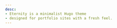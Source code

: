 ```yaml
---
desc:
- Eternity is a minimalist Hugo theme
- designed for portfolio sites with a fresh feel.
---
```

